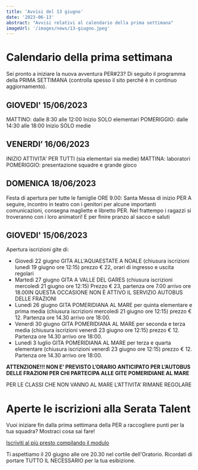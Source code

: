 ```yaml
---
title: 'Avvisi del 13 giugno'
date: '2023-06-13'
abstract: "Avvisi relativi al calendario della prima settimana"
imageUrl: '/images/news/13-giugno.jpeg'
---
```


# Calendario della prima settimana
Sei pronto a iniziare la nuova avventura PER#23?
Di seguito il programma della PRIMA SETTIMANA (controlla spesso il sito perché è in continuo aggiornamento).

## GIOVEDI' 15/06/2023
MATTINO: dalle 8:30 alle 12:00 Inizio SOLO elementari
POMERIGGIO: dalle 14:30 alle 18:00 Inizio SOLO medie

## VENERDI’ 16/06/2023
INIZIO ATTIVITA' PER TUTTI (sia elementari sia medie)
MATTINA: laboratori 
POMERIGGIO: presentazione squadre e grande gioco

## DOMENICA 18/06/2023
Festa di apertura per tutte le famiglie
ORE 9.00: Santa Messa di inizio PER
A seguire, incontro in teatro con i genitori per alcune importanti comunicazioni, consegna magliette e libretto PER. Nel frattempo i ragazzi si troveranno con i loro animatori!
E per finire pranzo al sacco e saluti

## GIOVEDI' 15/06/2023
Apertura iscrizioni gite di:
- Giovedì 22 giugno GITA ALL'AQUAESTATE A NOALE (chiusura iscrizioni lunedì 19 giugno ore 12:15) prezzo € 22, orari di ingresso e uscita regolari
- Martedì 27 giugno GITA A VALLE DEL GARES (chiusura iscrizioni mercoledì 21 giugno ore 12:15) Prezzo € 23, partenza ore 7.00 arrivo ore 18.00IN QUESTA OCCASIONE NON È ATTIVO IL SERVIZIO AUTOBUS DELLE FRAZIONI
- Lunedì 26 giugno GITA POMERIDIANA AL MARE per quinta elementare e prima media (chiusura iscrizioni mercoledì 21 giugno ore 12:15) prezzo € 12. Partenza ore 14.30 arrivo ore 18:00.
- Venerdì 30 giugno GITA POMERIDIANA AL MARE per seconda e terza media (chiusura iscrizioni venerdì 23 giugno ore 12:15) prezzo € 12. Partenza ore 14.30 arrivo ore 18:00.
- Lunedì 3 luglio GITA POMERIDIANA AL MARE per terza e quarta elementare (chiusura iscrizioni venerdì 23 giugno ore 12:15) prezzo € 12. Partenza ore 14.30 arrivo ore 18:00.

**ATTENZIONE!!! NON E’ PREVISTO L’ORARIO ANTICIPATO PER L’AUTOBUS DELLE FRAZIONI PER CHI PARTECIPA ALLE GITE POMERIDIANE AL MARE**

PER LE CLASSI CHE NON VANNO AL MARE L’ATTIVITA’ RIMANE REGOLARE


# Aperte le iscrizioni alla Serata Talent

Vuoi iniziare fin dalla prima settimana della PER a raccogliere punti per la tua squadra? Mostraci cosa sai fare!

[Iscriviti al più presto compilando il modulo](https://forms.gle/vKbDEzoJyLW7YWjG9)

Ti aspettiamo il 20 giugno alle ore 20.30 nel cortile dell'Oratorio.
Ricordati di portare TUTTO IL NECESSARIO per la tua esibizione.
